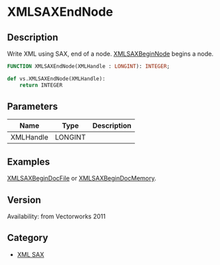 # XMLSAXEndNode

## Description
Write XML using SAX, end of a node. [ XMLSAXBeginNode](XMLSAXBeginNode.md) begins a node.

```pascal
FUNCTION XMLSAXEndNode(XMLHandle : LONGINT): INTEGER;
```

```python
def vs.XMLSAXEndNode(XMLHandle):
    return INTEGER
```

## Parameters
|Name|Type|Description|
|---|---|---|
|XMLHandle|LONGINT|   |

## Examples
[XMLSAXBeginDocFile](XMLSAXBeginDocFile.md) or [XMLSAXBeginDocMemory](XMLSAXBeginDocMemory.md).

## Version
Availability: from Vectorworks 2011

## Category
* [XML SAX](../Categories/XML%20SAX.md)
